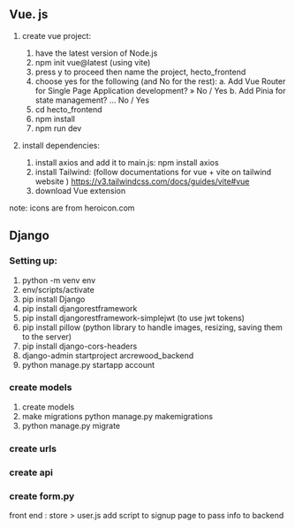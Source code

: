 ## Vue. js

1. create vue project: 
    1. have the latest version of Node.js
    2. npm init vue@latest  (using vite)
    3. press y to proceed then name the project, hecto_frontend
    4. choose yes for the following (and No for the rest):
        a. Add Vue Router for Single Page Application development? » No / Yes
        b. Add Pinia for state management? ... No / Yes
    5. cd hecto_frontend
    6. npm install
    7. npm run dev


2. install dependencies:
    1. install axios and add it to main.js: npm install axios
    2. install Tailwind: 
        (follow documentations for vue + vite on tailwind website )
        https://v3.tailwindcss.com/docs/guides/vite#vue
    3. download Vue extension 

    
note: icons are from heroicon.com


## Django 

### Setting up:
1. python -m venv env 
2. env/scripts/activate
3. pip install Django
4. pip install djangorestframework
5. pip install djangorestframework-simplejwt (to use jwt tokens)
6. pip install pillow (python library to handle images, resizing, saving them to the server)
7. pip install django-cors-headers
8. django-admin startproject arcrewood_backend 
9. python manage.py startapp account

### create models 
1. create models
2. make migrations python manage.py makemigrations
3. python manage.py migrate 


### create urls 

### create api 

### create form.py 

front end : 
store > user.js
add script to signup page to pass info to backend 